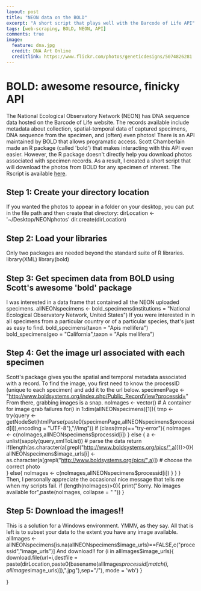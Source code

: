 ```yaml
---
layout: post
title: "NEON data on the BOLD"
excerpt: "A short script that plays well with the Barcode of Life API"
tags: [web-scraping, BOLD, NEON, API]
comments: true
image:
  feature: dna.jpg
  credit: DNA Art Online
  creditlink: https://www.flickr.com/photos/geneticdesigns/5074826281
---
```


# BOLD: awesome resource, finicky API
The National Ecological Observatory Network (NEON) has DNA sequence data hosted on the Barcode of Life website. The records available include metadata about collection, spatial-temporal data of captured specimens, DNA sequence from the specimen, and (often) even photos!
There is an API maintained by BOLD that allows programatic access. Scott Chamberlain made an R package (called 'bold') that makes interacting with this API even easier. However, the R package doesn't directly help you download photos associated with specimen records. 
As a result, I created a short script that will download the photos from BOLD for any specimen of interest. The Rscript is available [here](//github.com/klevan/carabid-workshop/code/neon-BOLD-data.R).

## Step 1: Create your directory location
If you wanted the photos to appear in a folder on your desktop, you can put in the file path and then create that directory:
    dirLocation <- '~/Desktop/NEONphotos' 
    dir.create(dirLocation)

## Step 2: Load your libraries
Only two packages are needed beyond the standard suite of R libraries.
    library(XML)
    library(bold)

## Step 3: Get specimen data from BOLD using Scott's awesome 'bold' package
I was interested in a data frame that contained all the NEON uploaded specimens.
    allNEONspecimens <- bold_specimens(institutions = "National Ecological Observatory Network, United States")
If you were interested in in all specimens from a particular country or of a particular species, that's just as easy to find.
    bold_specimens(taxon = "Apis mellifera")
    bold_specimens(geo = "California",taxon = "Apis mellifera")

## Step 4: Get the image url associated with each specimen
Scott's package gives you the spatial and temporal metadata associated with a record. To find the image, you first need to know the processID (unique to each specimen) and add it to the url below.
    specimenPage <- "http://www.boldsystems.org/index.php/Public_RecordView?processid="
From there, grabbing images is a snap.
    noImages <- vector() # A container for image grab failures
    for(i in 1:dim(allNEONspecimens)[1]){
      tmp <- try(query <- getNodeSet(htmlParse(paste0(specimenPage,allNEONspecimens$processid[i]),encoding = "UTF-8"),"//img"))
      if (class(tmp)=="try-error"){
        noImages <- c(noImages,allNEONspecimens$processid[i])
      } else {
        a <- unlist(sapply(query,xmlToList)) # parse the data return
        if(length(as.character(a[grepl("http://www.boldsystems.org/pics/",a)]))>0){
          allNEONspecimens$image_urls[i] <- as.character(a[grepl("http://www.boldsystems.org/pics/",a)]) # choose the correct photo  
        } else{
          noImages <- c(noImages,allNEONspecimens$processid[i])
        }
      }
    }
Then, I personally appreciate the occasional nice message that tells me when my scripts fail.
    if (length(noImages)>0){
      print("Sorry. No images available for",paste(noImages, collapse = " "))
    }

## Step 5: Download the images!! 
This is a solution for a Windows environment. YMMV, as they say.
All that is left is to subset your data to the extent you have any image available.
    allImages <- allNEONspecimens[is.na(allNEONspecimens$image_urls)==FALSE,c("processid","image_urls")]
And download!!
    for (i in allImages$image_urls){
      download.file(url=i,destfile = paste(dirLocation,paste0(basename(allImages$processid[match(i,allImages$image_urls)]),".jpg"),sep="/"), mode = 'wb')
    }

}

